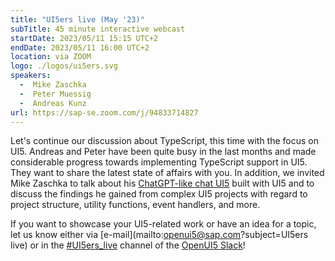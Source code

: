 ```yaml
---
title: "UI5ers live (May '23)"
subTitle: 45 minute interactive webcast
startDate: 2023/05/11 15:15 UTC+2
endDate: 2023/05/11 16:00 UTC+2
location: via ZOOM
logo: ./logos/ui5ers.svg
speakers:
  -  Mike Zaschka
  -  Peter Muessig
  -  Andreas Kunz
url: https://sap-se.zoom.com/j/94833714827
---
```

Let's continue our discussion about TypeScript, this time with the focus on UI5. Andreas and Peter have been quite busy in the last months and made considerable progress towards implementing TypeScript support in UI5. They want to share the latest state of affairs with you.
In addition, we invited Mike Zaschka to talk about his [ChatGPT-like chat UI5](https://github.com/p36-io/cap-ui5-gpt-chat) built with UI5 and to discuss the findings he gained from complex UI5 projects with regard to project structure, utility functions, event handlers, and more.

If you want to showcase your UI5-related work or have an idea for a topic, let us know either via [e-mail](mailto:openui5@sap.com?subject=UI5ers live) or in the 
[#UI5ers_live](https://openui5.slack.com/archives/C01CP60AAN7) channel of the [OpenUI5 Slack](https://ui5-slack-invite.cfapps.eu10.hana.ondemand.com/)!
